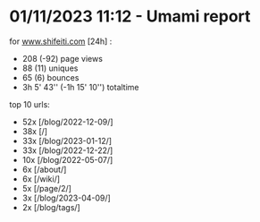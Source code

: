 # 01/11/2023 11:12 - Umami report
for www.shifeiti.com [24h] :

 - 208 (-92) page views
 - 88 (11) uniques
 - 65 (6) bounces
 - 3h 5' 43'' (-1h 15' 10'') totaltime


top 10 urls:
 - 52x [/blog/2022-12-09/]
 - 38x [/]
 - 33x [/blog/2023-01-12/]
 - 33x [/blog/2022-12-22/]
 - 10x [/blog/2022-05-07/]
 - 6x [/about/]
 - 6x [/wiki/]
 - 5x [/page/2/]
 - 3x [/blog/2023-04-09/]
 - 2x [/blog/tags/]


